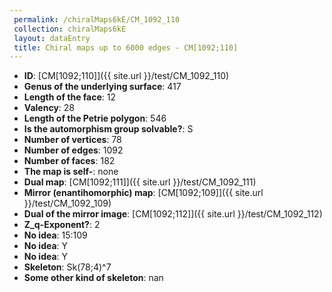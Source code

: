 ```yaml
--- 
 permalink: /chiralMaps6kE/CM_1092_110 
 collection: chiralMaps6kE
 layout: dataEntry
 title: Chiral maps up to 6000 edges - CM[1092;110]
---
```


- **ID**: [CM[1092;110]]({{ site.url }}/test/CM_1092_110)
- **Genus of the underlying surface**: 417
- **Length of the face**: 12
- **Valency**: 28
- **Length of the Petrie polygon**: 546
- **Is the automorphism group solvable?**: S
- **Number of vertices**: 78
- **Number of edges**: 1092
- **Number of faces**: 182
- **The map is self-**: none
- **Dual map**: [CM[1092;111]]({{ site.url }}/test/CM_1092_111)
- **Mirror (enantihomorphic) map**: [CM[1092;109]]({{ site.url }}/test/CM_1092_109)
- **Dual of the mirror image**: [CM[1092;112]]({{ site.url }}/test/CM_1092_112)
- **Z_q-Exponent?**: 2
- **No idea**:  15:109
- **No idea**: Y
- **No idea**: Y
- **Skeleton**: Sk(78;4)^7
- **Some other kind of skeleton**: nan
